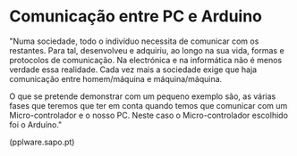 # Comunicação entre PC e Arduino

"Numa sociedade, todo o indivíduo necessita de comunicar com os restantes. Para tal, desenvolveu e adquiriu, ao longo na sua vida, formas e protocolos de comunicação. Na electrónica e na informática não é menos verdade essa realidade. Cada vez mais a sociedade exige que haja comunicação entre homem/máquina e máquina/máquina.  

O que se pretende demonstrar com um pequeno exemplo são, as várias fases que teremos que ter em conta quando temos que comunicar com um Micro-controlador e o nosso PC. Neste caso o Micro-controlador escolhido foi o Arduíno." 

(pplware.sapo.pt)
